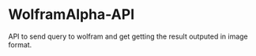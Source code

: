 # WolframAlpha-API
 API to send query to wolfram and get getting the result outputed in image format.
